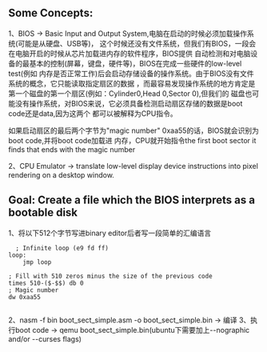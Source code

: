 ## Some Concepts:
1、BIOS -> Basic Input and Output System,电脑在启动的时候必须加载操作系统(可能是从硬盘、USB等)，
这个时候还没有文件系统，但我们有BIOS，一段会在电脑开启的时候从芯片加载进内存的软件程序，BIOS提供
自动检测和对电脑设备的最基本的控制(屏幕，键盘，硬件等)，BIOS在完成一些硬件的low-level test(例如
内存是否正常工作)后会启动存储设备的操作系统。由于BIOS没有文件系统的概念，它只能读取指定扇区的数据
，而最容易发现操作系统的地方肯定是第一个磁盘的第一个扇区(例如：Cylinder0,Head 0,Sector 0),但我们的
磁盘也可能没有操作系统，对BIOS来说，它必须具备检测启动扇区存储的数据是boot code还是data,因为这两个
都可以被解释为CPU指令。

如果启动扇区的最后两个字节为"magic number" 0xaa55的话，BIOS就会识别为boot code,并将boot code加载进
内存，CPU就开始指令the first boot sector it finds that ends with the magic number

2、CPU Emulator -> translate low-level display device instructions into pixel rendering on a 
desktop window.


## Goal: Create a file which the BIOS interprets as a bootable disk
1、将以下512个字节写进binary editor后者写一段简单的汇编语言
```
  ; Infinite loop (e9 fd ff)
loop:
    jmp loop 

; Fill with 510 zeros minus the size of the previous code
times 510-($-$$) db 0
; Magic number
dw 0xaa55 
  
```
2、nasm -f bin boot_sect_simple.asm -o boot_sect_simple.bin -> 编译
3、执行boot code -> qemu boot_sect_simple.bin(ubuntu下需要加上--nographic and/or --curses flags)  
